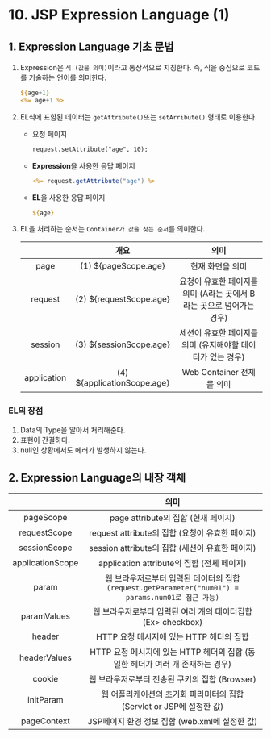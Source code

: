 # 10. JSP Expression Language (1)
## 1. Expression Language 기초 문법
1. Expression은 `식 (값을 의미)`이라고 통상적으로 지칭한다. 즉, 식을 중심으로 코드를 기술하는 언어를 의미한다.
    ```JSP
    ${age+1}
    <%= age+1 %>
    ```
2. EL식에 표함된 데이터는 `getAttribute()`또는 `setArribute()` 형태로 이용한다.
    - 요청 페이지
        ```JSP
        request.setAttribute("age", 10);
        ```
    - **Expression**을 사용한 응답 페이지
        ```JSP
        <%= request.getAttribute("age") %>
        ```
    - **EL**을 사용한 응답 페이지
        ```JSP
        ${age}
        ```
3. EL을 처리하는 순서는 `Container가 값을 찾는 순서`를 의미한다.

    |       |  개요  |  의미  |
    | :---: | :---: | :---: | 
    | page    | (1) ${pageScope.age} | 현재 화면을 의미 |
    | request | (2) ${requestScope.age} | 요청이 유효한 페이지를 의미 (A라는 곳에서 B라는 곳으로 넘어가는 경우) |
    | session | (3) ${sessionScope.age} | 세션이 유효한 페이지를 의미 (유지해야할 데이터가 있는 경우) |
    | application | (4) ${applicationScope.age} | Web Container 전체를 의미 |

### EL의 장점
1. Data의 Type을 알아서 처리해준다. 
2. 표현이 간결하다.
3. null인 상황에서도 에러가 발생하지 않는다.

## 2. Expression Language의 내장 객체
|                  |  의미 |
| :--------------: | :---: |
| pageScope        | page attribute의 집합 (현재 페이지)|
| requestScope     | request attribute의 집합 (요청이 유효한 페이지) |
| sessionScope     | session attribute의 집합 (세션이 유효한 페이지) |
| applicationScope | application attribute의 집합 (전체 페이지) |
| param            | 웹 브라우저로부터 입력된 데이터의 집합 `(request.getParameter("num01") = params.num01로 접근 가능)` |
| paramValues      | 웹 브라우저로부터 입력된 여러 개의 데이터집합 (Ex> checkbox) |
| header           | HTTP 요청 메시지에 있는 HTTP 헤더의 집합 |
| headerValues     | HTTP 요청 메시지에 있는 HTTP 헤더의 집합 (동일한 헤더가 여러 개 존재하는 경우) |
| cookie           | 웹 브라우저로부터 전송된 쿠키의 집합 (Browser) |
| initParam        | 웹 어플리케이션의 초기화 파라미터의 집합 (Servlet or JSP에 설정한 값) |
| pageContext      | JSP페이지 환경 정보 집합 (web.xml에 설정한 값) |